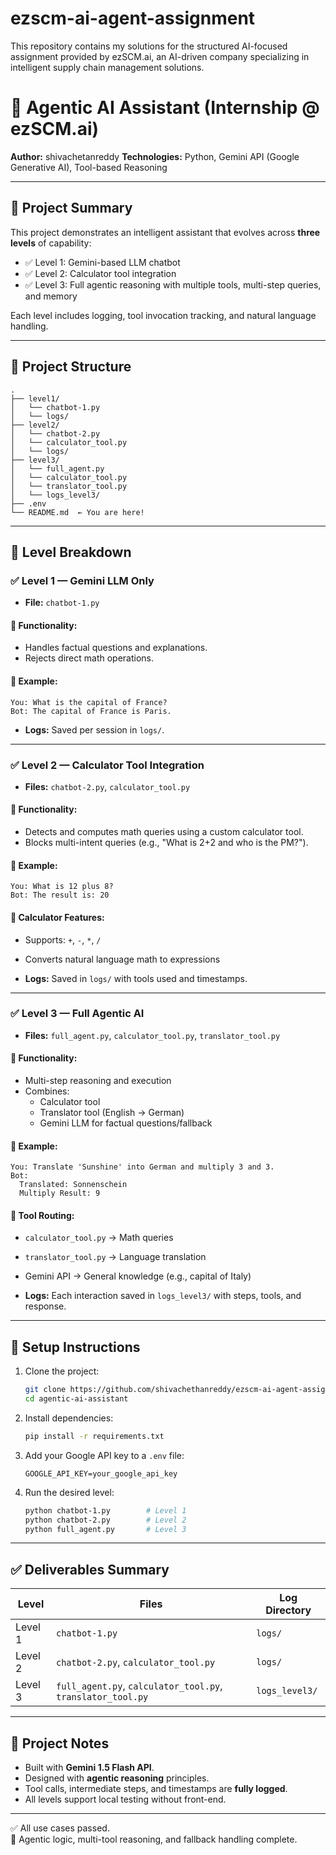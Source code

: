 # ezscm-ai-agent-assignment
This repository contains my solutions for the structured AI-focused assignment provided by ezSCM.ai, an AI-driven company specializing in intelligent supply chain management solutions.
# 🤖 Agentic AI Assistant (Internship @ ezSCM.ai)

**Author:** shivachetanreddy 
**Technologies:** Python, Gemini API (Google Generative AI), Tool-based Reasoning

---

## 📘 Project Summary

This project demonstrates an intelligent assistant that evolves across **three levels** of capability:

- ✅ Level 1: Gemini-based LLM chatbot
- ✅ Level 2: Calculator tool integration
- ✅ Level 3: Full agentic reasoning with multiple tools, multi-step queries, and memory

Each level includes logging, tool invocation tracking, and natural language handling.

---

## 📂 Project Structure

```plaintext
.
├── level1/
│   └── chatbot-1.py
│   └── logs/
├── level2/
│   └── chatbot-2.py
│   └── calculator_tool.py
│   └── logs/
├── level3/
│   └── full_agent.py
│   └── calculator_tool.py
│   └── translator_tool.py
│   └── logs_level3/
├── .env
└── README.md  ← You are here!
```

---

## 🔢 Level Breakdown

### ✅ Level 1 — Gemini LLM Only

- **File:** `chatbot-1.py`

#### 🔧 Functionality:
- Handles factual questions and explanations.
- Rejects direct math operations.

#### 💬 Example:
```
You: What is the capital of France?
Bot: The capital of France is Paris.
```

- **Logs:** Saved per session in `logs/`.

---

### ✅ Level 2 — Calculator Tool Integration

- **Files:** `chatbot-2.py`, `calculator_tool.py`

#### 🔧 Functionality:
- Detects and computes math queries using a custom calculator tool.
- Blocks multi-intent queries (e.g., "What is 2+2 and who is the PM?").

#### 💬 Example:
```
You: What is 12 plus 8?
Bot: The result is: 20
```

#### 🧮 Calculator Features:
- Supports: `+`, `-`, `*`, `/`
- Converts natural language math to expressions

- **Logs:** Saved in `logs/` with tools used and timestamps.

---

### ✅ Level 3 — Full Agentic AI

- **Files:** `full_agent.py`, `calculator_tool.py`, `translator_tool.py`

#### 🔧 Functionality:
- Multi-step reasoning and execution
- Combines:
  - Calculator tool
  - Translator tool (English → German)
  - Gemini LLM for factual questions/fallback

#### 💬 Example:
```
You: Translate 'Sunshine' into German and multiply 3 and 3.
Bot:
  Translated: Sonnenschein
  Multiply Result: 9
```

#### 🧠 Tool Routing:
- `calculator_tool.py` → Math queries
- `translator_tool.py` → Language translation
- Gemini API → General knowledge (e.g., capital of Italy)

- **Logs:** Each interaction saved in `logs_level3/` with steps, tools, and response.

---

## 📝 Setup Instructions

1. Clone the project:
   ```bash
   git clone https://github.com/shivachethanreddy/ezscm-ai-agent-assignment.git
   cd agentic-ai-assistant
   ```

2. Install dependencies:
   ```bash
   pip install -r requirements.txt
   ```

3. Add your Google API key to a `.env` file:
   ```env
   GOOGLE_API_KEY=your_google_api_key
   ```

4. Run the desired level:
   ```bash
   python chatbot-1.py        # Level 1
   python chatbot-2.py        # Level 2
   python full_agent.py       # Level 3
   ```

---

## ✅ Deliverables Summary

| Level   | Files                                              | Log Directory     |
|---------|----------------------------------------------------|-------------------|
| Level 1 | `chatbot-1.py`                                     | `logs/`           |
| Level 2 | `chatbot-2.py`, `calculator_tool.py`               | `logs/`           |
| Level 3 | `full_agent.py`, `calculator_tool.py`, `translator_tool.py` | `logs_level3/` |

---

## 📌 Project Notes

- Built with **Gemini 1.5 Flash API**.
- Designed with **agentic reasoning** principles.
- Tool calls, intermediate steps, and timestamps are **fully logged**.
- All levels support local testing without front-end.

---

✅ All use cases passed.  
🧠 Agentic logic, multi-tool reasoning, and fallback handling complete.
